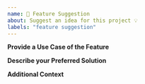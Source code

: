 ```yaml
---
name: 🚀 Feature Suggestion
about: Suggest an idea for this project 💡
labels: "feature suggestion"
---
```


**Provide a Use Case of the Feature**

<!-- How could the user invoke the new function? Which problem would it solve? -->

**Describe your Preferred Solution**

<!-- A clear and concise description of what you want to happen. -->

**Additional Context**

<!-- Add any other context about the feature request here. -->
